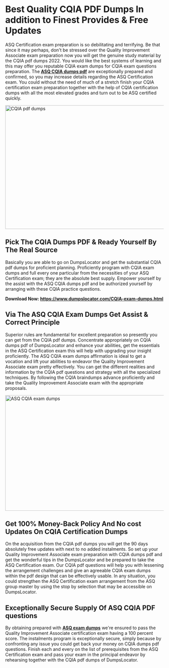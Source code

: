 <h1><strong>Best Quality CQIA PDF Dumps In addition to Finest Provides &amp; Free Updates</strong></h1>
<p>ASQ Certification exam preparation is so debilitating and terrifying. Be that since it may perhaps, don't be stressed over the Quality Improvement Associate exam preparation now you will get the genuine study material by the CQIA pdf dumps 2022. You would like the best systems of learning and this may offer you reputable CQIA exam dumps for CQIA exam questions preparation. The <strong><a href="https://www.dumpslocator.com/CQIA-exam-dumps.html">ASQ CQIA dumps pdf</a></strong> are exceptionally prepared and confirmed, so you may increase details regarding the ASQ Certification exam. You could without the need of much of a stretch finish your CQIA certification exam preparation together with the help of CQIA certification dumps with all the most elevated grades and turn out to be ASQ certified quickly.</p>
<p><img src="https://i.ibb.co/SKhFh8d/Pastel-Purple-Computer-UI-Class-Syllabus-Education-Presentation.png" alt="CQIA pdf dumps" width="700" height="393" /></p>
<h2><strong>Pick The CQIA Dumps PDF &amp; Ready Yourself By The Real Source</strong></h2>
<p>Basically you are able to go on DumpsLocator and get the substantial CQIA pdf dumps for proficient planning. Proficiently program with CQIA exam dumps and full every one particular from the necessities of your ASQ Certification exam; they are the absolute best supply. Empower yourself by the assist with the ASQ CQIA dumps pdf and be authorized yourself by arranging with these CQIA practice questions.</p>
<p><strong>Download Now: <a href="https://www.dumpslocator.com/CQIA-exam-dumps.html">https://www.dumpslocator.com/CQIA-exam-dumps.html</a></strong></p>
<h2><strong>Via The ASQ CQIA Exam Dumps Get Assist &amp; Correct Principle</strong></h2>
<p>Superior rules are fundamental for excellent preparation so presently you can get from the CQIA pdf dumps. Concentrate appropriately on CQIA dumps pdf of DumpsLocator and enhance your abilities, get the essentials in the ASQ Certification exam this will help with upgrading your insight proficiently. The ASQ CQIA exam dumps affirmation is ideal to get a vocation and lift your abilities to endeavor the Quality Improvement Associate exam pretty effectively. You can get the different realities and information by the CQIA pdf questions and strategy with all the specialized techniques. By following the CQIA braindumps advance proficiently and take the Quality Improvement Associate exam with the appropriate proposals.</p>
<p><a href="https://www.dumpslocator.com/CQIA-exam-dumps.html"><img src="https://i.ibb.co/NtZbgjG/Blue-and-White-Medical-Dental-Clinic-Facebook-Ad.png" alt="ASQ CQIA exam dumps" width="700" height="367" /></a></p>
<h2><strong>Get 100% Money-Back Policy And No cost Updates On CQIA Certification Dumps</strong></h2>
<p>On the acquisition from the CQIA pdf dumps you will get the 90 days absolutely free updates with next to no added instalments. So set up your Quality Improvement Associate exam preparation with CQIA dumps pdf and get the wonderful tips in the DumpsLocator and be prepared to take the ASQ Certification exam. Our CQIA pdf questions will help you with lessening the arrangement challenges and give an agreeable CQIA exam dumps within the pdf design that can be effectively usable. In any situation, you could strengthen the ASQ Certification exam arrangement from the ASQ group master by using the stop by selection that may be accessible on DumpsLocator.</p>
<h2><strong>Exceptionally Secure Supply Of ASQ CQIA PDF questions</strong></h2>
<p>By obtaining prepared with <strong><a href="https://www.dumpslocator.com/asq-exams.html">ASQ exam dumps</a></strong> we're ensured to pass the Quality Improvement Associate certification exam having a 100 percent score. The instalments program is exceptionally secure, simply because by confronting any issue you could get back your money on CQIA dumps pdf questions. Finish each and every on the list of prerequisites from the ASQ Certification exam and pass your exam in the principal endeavor by rehearsing together with the CQIA pdf dumps of DumpsLocator.</p>
